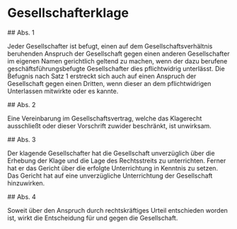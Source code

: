 # Gesellschafterklage



\#\# Abs. 1

 Jeder Gesellschafter ist befugt, einen auf dem Gesellschaftsverhältnis beruhenden Anspruch der Gesellschaft gegen einen anderen Gesellschafter im eigenen Namen gerichtlich geltend zu machen, wenn der dazu berufene geschäftsführungsbefugte Gesellschafter dies pflichtwidrig unterlässt. Die Befugnis nach Satz 1 erstreckt sich auch auf einen Anspruch der Gesellschaft gegen einen Dritten, wenn dieser an dem pflichtwidrigen Unterlassen mitwirkte oder es kannte.

\#\# Abs. 2

 Eine Vereinbarung im Gesellschaftsvertrag, welche das Klagerecht ausschließt oder dieser Vorschrift zuwider beschränkt, ist unwirksam.

\#\# Abs. 3

 Der klagende Gesellschafter hat die Gesellschaft unverzüglich über die Erhebung der Klage und die Lage des Rechtsstreits zu unterrichten. Ferner hat er das Gericht über die erfolgte Unterrichtung in Kenntnis zu setzen. Das Gericht hat auf eine unverzügliche Unterrichtung der Gesellschaft hinzuwirken.

\#\# Abs. 4

 Soweit über den Anspruch durch rechtskräftiges Urteil entschieden worden ist, wirkt die Entscheidung für und gegen die Gesellschaft. 

